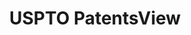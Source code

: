 ---
layout: default
bigquery: https://console.cloud.google.com/bigquery?p=patents-public-data&d=patentsview&page=dataset
citation: Attribution should be given to PatentsView for use, distribution, or derivative
  works.
code: https://github.com/CSSIP-AIR/PatentsView-Code-Snippets/
contributors: USPTO
cost: None
description: 'PatentsView includes US patent data including raw data (summaries, applications,
  pregrant applications), disambugations of inventors and assignees, and inventor
  gender estimates.  Also foreign priority data, # of figures and sheets, and government
  interest statements.'
documentation: https://patentsview.org/query/builder-faqs
last_edit: 04/11/2022, 03:53:42
location: https://patentsview.org/
maintained_by: USPTO
record_creation_timestamp: 12/2/2020 17:20:46
schema_fields:
- classification_value
- male_flag
- lawyer_id
- series_code
- disamb_assignee_id_20191231
- disamb_assignee_id_20200929
- attribution_status
- disamb_inventor_id_20201229
- title
- rawinventor_id
- category_id
- latitude
- f371_date
- disamb_inventor_id_20200630
- rawlocation_id
- name_first
- _102_date
- disamb_inventor_id_20170307
- rel_id
- variety
- disamb_assignee_id_20200331
- disamb_assignee_id_20190312
- level_one
- number
- disamb_inventor_id_20191231
- reldocno
- sequence
- section
- disamb_inventor_id_20180528
- doc_type
- name
- subclass_id
- subcategory_id
- ipc_class
- term_extension
- subgroup_id
- withdrawn
- date
- text
- subsection_id
- relkind
- field_title
- classification_level
- field_id
- doctype
- male
- fname
- main_group
- term_grant
- uuid
- lapse_of_patent
- applicant_type
- _371_date
- disamb_inventor_id_20200929
- citation_id
- num_sheets
- disclaimer_date
- county_fips
- level_two
- organization
- disamb_inventor_id_20170808
- disamb_assignee_id_20200630
- gi_statement
- lname
- subgroup
- id
- sector_title
- kind
- disamb_inventor_id_20190312
- disamb_assignee_id_20181127
- state_fips
- disamb_inventor_id_20191008
- role
- country_transformed
- contract_award_number
- disamb_inventor_id_20181127
- disamb_inventor_id_20190820
- inventor_id
- organization_id
- rawassignee_id
- dependent
- city
- exemplary
- assignee_id
- filename
- length
- status
- type
- latin_name
- num
- publication_number
- application_id
- ipc_version_indicator
- longitude
- subclass
- location_id
- disamb_assignee_id_20191008
- group_id
- latlong
- section_id
- deceased
- disamb_inventor_id_20171003
- disamb_inventor_id_20200331
- patent_id
- num_claims
- group
- level_three
- num_figures
- state
- f102_date
- county
- disamb_assignee_id_20190820
- abstract
- country
- disamb_inventor_id_20171226
- rule_47
- action_date
- name_last
- classification_data_source
- symbol_position
- mainclass_id
- designation
- term_disclaimer
- category
- classification_status
shortname: patentsview
tags:
- disambiguation
- United States
- gender
terms_of_use: Creative Commons Attribution 4.0 International License.
timeframe: 1963-1999
title: USPTO PatentsView
uuid: cf1780b1-e265-4e49-8d1d-83b9cfe0fd9a
---